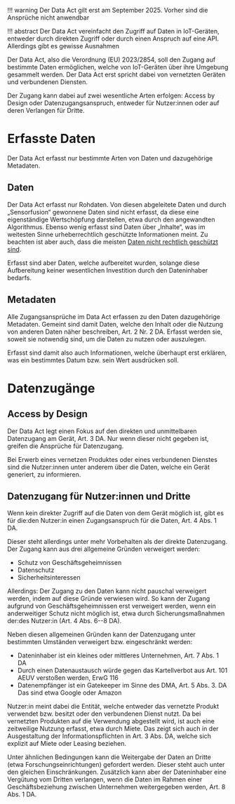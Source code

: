 !!! warning
	Der Data Act gilt erst am September 2025. Vorher sind die 
	Ansprüche nicht anwendbar

!!! abstract
	Der Data Act vereinfacht den Zugriff auf Daten in IoT-Geräten, 
	entweder durch direkten Zugriff oder durch einen Anspruch auf eine 
	API. Allerdings gibt es gewisse Ausnahmen
	
Der Data Act, also die Verordnung (EU) 2023/2854, soll den Zugang auf
bestimmte Daten ermöglichen, welche von IoT-Geräten über ihre Umgebung
gesammelt werden. Der Data Act erst spricht dabei von vernetzten
Geräten und verbundenen Diensten.

Der Zugang kann dabei auf zwei wesentliche Arten erfolgen: Access by
Design oder Datenzugangsanspruch, entweder für Nutzer:innen oder auf
deren Verlangen für Dritte.

# Erfasste Daten

Der Data Act erfasst nur bestimmte Arten von Daten und dazugehörige
Metadaten.

## Daten

Der Data Act erfasst nur Rohdaten. Von diesen abgeleitete Daten und
durch „Sensorfusion“ gewonnene Daten sind nicht erfasst, da diese eine
eigenständige Wertschöpfung darstellen, etwa durch den angewandten
Algorithmus. Ebenso wenig erfasst sind Daten über „Inhalte“, was im
weitesten Sinne urheberrechtlich geschützte Informationen meint. Zu
beachten ist aber auch, dass die meisten [Daten nicht rechtlich geschützt sind](/knowledgebase/legal/rights).

Erfasst sind aber Daten, welche aufbereitet wurden, solange diese
Aufbereitung keiner wesentlichen Investition durch den Dateninhaber
bedarfs. 

## Metadaten

Alle Zugangsansprüche im Data Act erfassen zu den Daten dazugehörige
Metadaten. Gemeint sind damit Daten, welche den Inhalt oder die
Nutzung von anderen Daten näher beschreiben, Art. 2 Nr. 2 DA. Erfasst
werden sie, soweit sie notwendig sind, um die Daten zu nutzen oder
auszulegen.

Erfasst sind damit also auch Informationen, welche überhaupt erst
erklären, was ein bestimmtes Datum bzw. sein Wert ausdrücken soll.

# Datenzugänge

## Access by Design

Der Data Act legt einen Fokus auf den direkten und unmittelbaren
Datenzugang am Gerät, Art. 3 DA. Nur wenn dieser nicht gegeben ist,
greifen die Ansprüche für Datenzugang. 

Bei Erwerb eines vernetzen Produktes oder eines verbundenen Dienstes
sind die Nutzer:innen unter anderem über die Daten, welche ein Gerät
generiert, zu informieren.

## Datenzugang für Nutzer:innen und Dritte

Wenn kein direkter Zugriff auf die Daten von dem Gerät möglich ist,
gibt es für die:den Nutzer:in einen Zugangsanspruch für die Daten,
Art. 4 Abs. 1 DA.

Dieser steht allerdings unter mehr Vorbehalten als der direkte
Datenzugang. Der Zugang kann aus drei allgemeine Gründen
verweigert werden:

- Schutz von Geschäftsgeheimnissen
- Datenschutz
- Sicherheitsinteressen

Allerdings: Der Zugang zu den Daten kann nicht pauschal verweigert
werden, indem auf diese Gründe verwiesen wird. So kann der Zugang
aufgrund von Geschäftsgeheimnissen erst verweigert werden, wenn ein
anderweitiger Schutz nicht möglich ist, etwa durch Sicherungsmaßnahmen
der:des Nutzer:in (Art. 4 Abs. 6--8 DA).

Neben diesen allgemeinen Gründen kann der Datenzugang unter bestimmten
Umständen verweigert bzw. eingeschränkt werden:

- Dateninhaber ist ein kleines oder mittleres Unternehmen, Art. 7 Abs.
  1 DA
- Durch einen Datenaustausch würde gegen das Kartellverbot aus Art.
  101 AEUV verstoßen werden, ErwG 116
- Datenempfänger ist ein Gatekeeper im Sinne des DMA, Art. 5 Abs. 3.
  DA Das sind etwa Google oder Amazon

Nutzer:in meint dabei die Entität, welche entweder das vernetzte
Produkt verwendet bzw. besitzt oder den verbundenen Dienst nutzt. Da
bei vernetzten Produkten auf die Verwendung abgestellt wird, ist auch
eine zeitweilige Nutzung erfasst, etwa durch Miete. Das zeigt sich
auch in der Ausgestaltung der Informationspflichten in Art. 3 Abs. DA,
welche sich explizit auf Miete oder Leasing beziehen.

Unter ähnlichen Bedingungen kann die Weitergabe der Daten an Dritte
(etwa Forschungseinrichtungen) gefordert werden. Dieser steht auch
unter den gleichen Einschränkungen. Zusätzlich kann aber der
Dateninhaber eine Vergütung vom Dritten verlangen, wenn die Daten im
Rahmen einer Geschäftsbeziehung zwischen Unternehmen weitergegeben
werden, Art. 8 Abs. 1 DA. 
